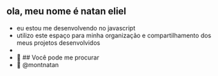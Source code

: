 ## ola, meu nome é natan eliel

-  eu estou me desenvolvendo no javascript
- utilizo este espaço para minha organização e compartilhamento dos meus projetos desenvolvidos
- 
- 🤔 ##  Você pode me procurar
- 💬 @montnatan
